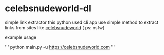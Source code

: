 # celebsnudeworld-dl
simple link extractor 
this python used cli app use simple method to extract links from sites like [celebsnudeworld](https://celebsnudeworld.com) 
( ps: nsfw)

example usage

'''
python main.py -u https://celebsnudeworld.com
'''
